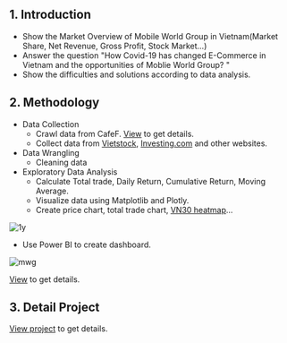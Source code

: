 ## 1. Introduction
- Show the Market Overview of Mobile World Group in Vietnam(Market Share, Net Revenue, Gross Profit, Stock Market…)
- Answer the question "How Covid-19 has changed E-Commerce in Vietnam and the opportunities of Moblie World Group? "
- Show the difficulties and solutions according to data analysis. 
## 2. Methodology 
- Data Collection
  - Crawl data from CafeF. [View](https://github.com/huyvofjh/MwgMarketAnalysis/blob/main/MwgMarketAnalysis/StockWebScraping.ipynb) to get details. 
  - Collect data from [Vietstock](https://finance.vietstock.vn/MWG-mobile-world-investment-corporation.htm), [Investing.com](https://www.investing.com/equities/mobile-world-investment-corp) and other websites.
- Data Wrangling
  - Cleaning data 
- Exploratory Data Analysis
  - Calculate Total trade, Daily Return, Cumulative Return, Moving Average.
  - Visualize data using Matplotlib and Plotly.
  - Create price chart, total trade chart, [VN30 heatmap](https://github.com/huyvofjh/MwgMarketAnalysis/blob/main/MwgMarketAnalysis/StockAnalysis.ipynb)... 
 
![1y](https://user-images.githubusercontent.com/88859966/208396012-adf34209-1b61-4a0a-984e-51b91ec1da9f.png)

  - Use Power BI to create dashboard.
  
![mwg](https://user-images.githubusercontent.com/88859966/208445720-4bf89f72-ec59-4ab3-9333-0ff9d1183500.jpg)

[View](https://github.com/huyvofjh/MwgMarketAnalysis/blob/main/MwgMarketAnalysis/MwgAnalysis.ipynb) to get details.
 ## 3. Detail Project 
[View project](https://drive.google.com/file/d/179OjdQUsy6ZIdzz0TWwQ3LOOPm3489e-/view?usp=share_link) to get details. 
